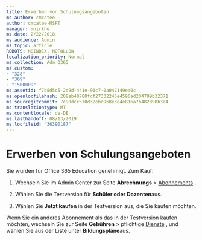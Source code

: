 ```yaml
---
title: Erwerben von Schulungsangeboten
ms.author: cmcatee
author: cmcatee-MSFT
manager: mnirkhe
ms.date: 2/22/2018
ms.audience: Admin
ms.topic: article
ROBOTS: NOINDEX, NOFOLLOW
localization_priority: Normal
ms.collection: Adm_O365
ms.custom:
- "328"
- "369"
- "1500009"
ms.assetid: f7b8d5c5-2d9d-441e-91c7-0a042149ea0c
ms.openlocfilehash: 208eb40788fcf27332245e4590ad204709b32371
ms.sourcegitcommit: 7c90dcc570d32ebd968e3e4e816a7b482890b3a4
ms.translationtype: MT
ms.contentlocale: de-DE
ms.lasthandoff: 08/13/2019
ms.locfileid: "36390187"
---
```

# <a name="how-to-purchase-education-offer"></a>Erwerben von Schulungsangeboten

Sie wurden für Office 365 Education genehmigt. Zum Kauf:
  
1. Wechseln Sie im Admin Center zur Seite **Abrechnungs** \> [Abonnements](https://go.microsoft.com/fwlink/p/?linkid=842054) .

2. Wählen Sie die Testversion für **Schüler oder Dozenten**aus.

3. Wählen Sie **Jetzt kaufen** in der Testversion aus, die Sie kaufen möchten. 

Wenn Sie ein anderes Abonnement als das in der Testversion kaufen möchten, wechseln Sie zur Seite **Gebühren** \> pflichtige [Dienste](https://go.microsoft.com/fwlink/p/?linkid=868433) , und wählen Sie aus der Liste unter **Bildungspläne**aus.